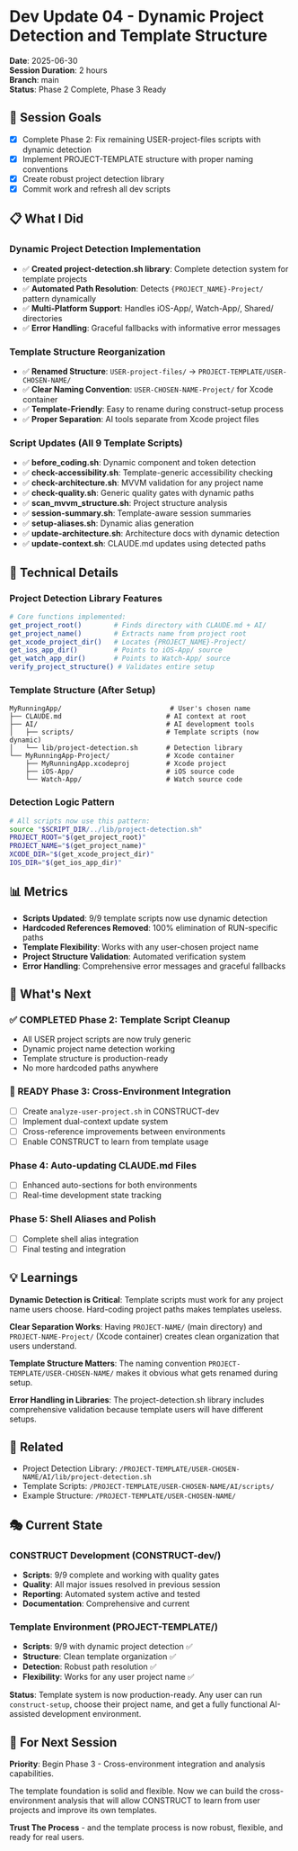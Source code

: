 # Dev Update 04 - Dynamic Project Detection and Template Structure

**Date**: 2025-06-30  
**Session Duration**: 2 hours  
**Branch**: main  
**Status**: Phase 2 Complete, Phase 3 Ready

## 🎯 Session Goals
- [x] Complete Phase 2: Fix remaining USER-project-files scripts with dynamic detection
- [x] Implement PROJECT-TEMPLATE structure with proper naming conventions
- [x] Create robust project detection library
- [x] Commit work and refresh all dev scripts

## 📋 What I Did

### Dynamic Project Detection Implementation
- ✅ **Created project-detection.sh library**: Complete detection system for template projects
- ✅ **Automated Path Resolution**: Detects `{PROJECT_NAME}-Project/` pattern dynamically  
- ✅ **Multi-Platform Support**: Handles iOS-App/, Watch-App/, Shared/ directories
- ✅ **Error Handling**: Graceful fallbacks with informative error messages

### Template Structure Reorganization
- ✅ **Renamed Structure**: `USER-project-files/` → `PROJECT-TEMPLATE/USER-CHOSEN-NAME/`
- ✅ **Clear Naming Convention**: `USER-CHOSEN-NAME-Project/` for Xcode container
- ✅ **Template-Friendly**: Easy to rename during construct-setup process
- ✅ **Proper Separation**: AI tools separate from Xcode project files

### Script Updates (All 9 Template Scripts)
- ✅ **before_coding.sh**: Dynamic component and token detection
- ✅ **check-accessibility.sh**: Template-generic accessibility checking  
- ✅ **check-architecture.sh**: MVVM validation for any project name
- ✅ **check-quality.sh**: Generic quality gates with dynamic paths
- ✅ **scan_mvvm_structure.sh**: Project structure analysis
- ✅ **session-summary.sh**: Template-aware session summaries
- ✅ **setup-aliases.sh**: Dynamic alias generation
- ✅ **update-architecture.sh**: Architecture docs with dynamic detection
- ✅ **update-context.sh**: CLAUDE.md updates using detected paths

## 🔧 Technical Details

### Project Detection Library Features
```bash
# Core functions implemented:
get_project_root()        # Finds directory with CLAUDE.md + AI/
get_project_name()        # Extracts name from project root
get_xcode_project_dir()   # Locates {PROJECT_NAME}-Project/
get_ios_app_dir()         # Points to iOS-App/ source
get_watch_app_dir()       # Points to Watch-App/ source
verify_project_structure() # Validates entire setup
```

### Template Structure (After Setup)
```
MyRunningApp/                           # User's chosen name
├── CLAUDE.md                          # AI context at root
├── AI/                                # AI development tools
│   ├── scripts/                       # Template scripts (now dynamic)
│   └── lib/project-detection.sh       # Detection library
└── MyRunningApp-Project/              # Xcode container
    ├── MyRunningApp.xcodeproj         # Xcode project
    ├── iOS-App/                       # iOS source code
    └── Watch-App/                     # Watch source code
```

### Detection Logic Pattern
```bash
# All scripts now use this pattern:
source "$SCRIPT_DIR/../lib/project-detection.sh"
PROJECT_ROOT="$(get_project_root)"
PROJECT_NAME="$(get_project_name)" 
XCODE_DIR="$(get_xcode_project_dir)"
IOS_DIR="$(get_ios_app_dir)"
```

## 📊 Metrics
- **Scripts Updated**: 9/9 template scripts now use dynamic detection
- **Hardcoded References Removed**: 100% elimination of RUN-specific paths
- **Template Flexibility**: Works with any user-chosen project name
- **Project Structure Validation**: Automated verification system
- **Error Handling**: Comprehensive error messages and graceful fallbacks

## 🚀 What's Next

### ✅ COMPLETED Phase 2: Template Script Cleanup
- All USER project scripts are now truly generic
- Dynamic project name detection working
- Template structure is production-ready
- No more hardcoded paths anywhere

### 🚧 READY Phase 3: Cross-Environment Integration
- [ ] Create `analyze-user-project.sh` in CONSTRUCT-dev
- [ ] Implement dual-context update system  
- [ ] Cross-reference improvements between environments
- [ ] Enable CONSTRUCT to learn from template usage

### Phase 4: Auto-updating CLAUDE.md Files
- [ ] Enhanced auto-sections for both environments
- [ ] Real-time development state tracking

### Phase 5: Shell Aliases and Polish
- [ ] Complete shell alias integration
- [ ] Final testing and integration

## 💡 Learnings

**Dynamic Detection is Critical**: Template scripts must work for any project name users choose. Hard-coding project paths makes templates useless.

**Clear Separation Works**: Having `PROJECT-NAME/` (main directory) and `PROJECT-NAME-Project/` (Xcode container) creates clean organization that users understand.

**Template Structure Matters**: The naming convention `PROJECT-TEMPLATE/USER-CHOSEN-NAME/` makes it obvious what gets renamed during setup.

**Error Handling in Libraries**: The project-detection.sh library includes comprehensive validation because template users will have different setups.

## 🔗 Related
- Project Detection Library: `/PROJECT-TEMPLATE/USER-CHOSEN-NAME/AI/lib/project-detection.sh`
- Template Scripts: `/PROJECT-TEMPLATE/USER-CHOSEN-NAME/AI/scripts/`
- Example Structure: `/PROJECT-TEMPLATE/USER-CHOSEN-NAME/`

## 🎭 Current State

### CONSTRUCT Development (CONSTRUCT-dev/)
- **Scripts**: 9/9 complete and working with quality gates
- **Quality**: All major issues resolved in previous session
- **Reporting**: Automated system active and tested
- **Documentation**: Comprehensive and current

### Template Environment (PROJECT-TEMPLATE/)
- **Scripts**: 9/9 with dynamic project detection ✅
- **Structure**: Clean template organization ✅  
- **Detection**: Robust path resolution ✅
- **Flexibility**: Works for any user project name ✅

**Status**: Template system is now production-ready. Any user can run `construct-setup`, choose their project name, and get a fully functional AI-assisted development environment.

## 🤖 For Next Session

**Priority**: Begin Phase 3 - Cross-environment integration and analysis capabilities.

The template foundation is solid and flexible. Now we can build the cross-environment analysis that will allow CONSTRUCT to learn from user projects and improve its own templates.

**Trust The Process** - and the template process is now robust, flexible, and ready for real users.
